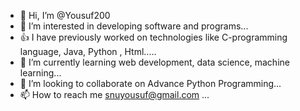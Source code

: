 - 👋 Hi, I’m @Yousuf200
- 👀 I’m interested in developing software and programs...
- 👍 I have previously worked on technologies like C-programming language, Java, Python , Html.....
- 🌱 I’m currently learning web development, data science, machine learning...
- 💞️ I’m looking to collaborate on Advance Python Programming...
- 📫 How to reach me snuyousuf@gmail.com ...

<!---
Yousuf200/Yousuf200 is a ✨ special ✨ repository because its `README.md` (this file) appears on your GitHub profile.
You can click the Preview link to take a look at your changes.
--->
